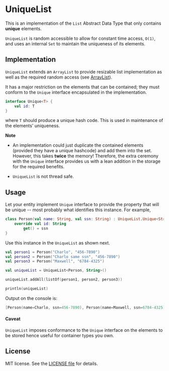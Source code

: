 # UniqueList

This is an implementation of the `List` Abstract Data Type that only contains **unique** elements.

`UniqueList` is random accessible to allow for constant 
time access, `O(1)`, and uses an internal `Set` to maintain the uniqueness
of its elements.

## Implementation
`UniqueList` extends an `ArrayList` to provide resizable list implementation
as well as the required random access (see [ArrayList](https://kotlinlang.org/api/latest/jvm/stdlib/kotlin.collections/-array-list/index.html)).

It has a major restriction on the elements that can be contained; 
they must conform to the `Unique` interface encapsulated in the implementation.

```kotlin
interface Unique<T> {
    val id: T
}
```
where `T` should produce a unique hash code. This is used in maintenance of the elements' uniqueness.

**Note**
* An implementation could just duplicate the contained elements 
(provided they have a unique hashcode) and add them into the set. However,
this takes **twice** the memory! Therefore, the extra ceremony with the `Unique` interface
provides us with a lean addition in the storage for the required benefits.

* `UniqueList` is not thread safe.

## Usage
Let your entity implement `Unique` interface to provide the property that will be unique -- 
most probably what identifies this instance. For example,

```kotlin
class Person(val name: String, val ssn: String) : UniqueList.Unique<String> {
    override val id: String
        get() = ssn
}
```
Use this instance in the `UniqueList` as shown next.
```kotlin
val person1 = Person("Charlo", "456-7890")
val person2 = Person("Charlo same ssn", "456-7890")
val person3 = Person("Maxwell", "6784-4325")

val uniqueList = UniqueList<Person, String>()

uniqueList.addAll(listOf(person1, person2, person3))

println(uniqueList)
```

Output on the console is:

```kotlin
[Person(name=Charlo, ssn=456-7890), Person(name=Maxwell, ssn=6784-4325)]
```

#### Caveat
`UniqueList` imposes conformance to the `Unique` interface on 
the elements to be stored hence useful for container types you own.

## License

MIT license. See the [LICENSE file](LICENSE) for details.